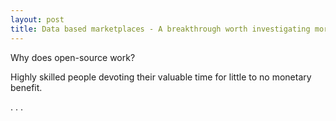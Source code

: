 ```yaml
---
layout: post
title: Data based marketplaces - A breakthrough worth investigating more
---
```


Why does open-source work? 

Highly skilled people devoting their valuable time for little to no monetary benefit.

. . .